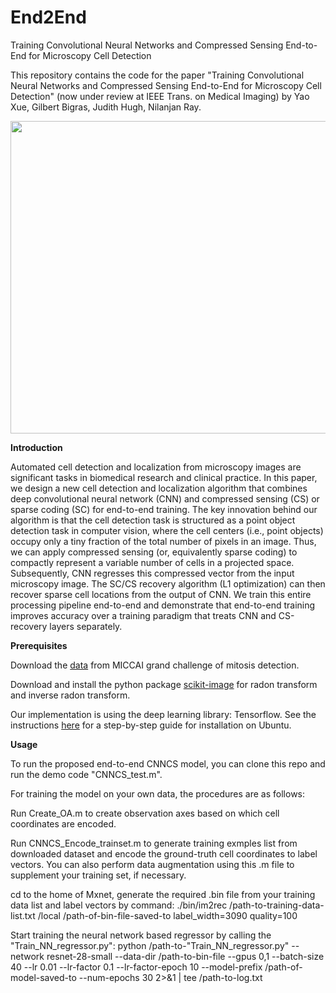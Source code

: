 # End2End

Training Convolutional Neural Networks and Compressed Sensing End-to-End for Microscopy Cell Detection

This repository contains the code for the paper "Training Convolutional Neural Networks and Compressed Sensing End-to-End for Microscopy Cell Detection" (now under review at IEEE Trans. on Medical Imaging) by Yao Xue, Gilbert Bigras, Judith Hugh, Nilanjan Ray.

<img src="https://github.com/yaoxuexa/End2End/blob/master/sample.jpg" width = "800" height = "500" div align=center>

**Introduction**

Automated cell detection and localization from microscopy images are significant tasks in biomedical research and clinical practice. In this paper, we design a new cell detection and localization algorithm that combines deep convolutional neural network (CNN) and compressed sensing (CS) or sparse coding (SC) for end-to-end training. The key innovation behind our algorithm is that the cell detection task is structured as a point object detection task in computer vision, where the cell centers (i.e., point objects) occupy only a tiny fraction of the total number of pixels in an image. Thus, we can apply compressed sensing (or, equivalently sparse coding) to compactly represent a variable number of cells in a projected space. Subsequently, CNN regresses this compressed vector from the input microscopy image. The SC/CS recovery algorithm (L1 optimization) can then recover sparse cell locations from the output of CNN. We train this entire processing pipeline end-to-end and demonstrate that end-to-end training improves accuracy over a training paradigm that treats CNN and CS-recovery layers separately.

**Prerequisites**

Download the [data](http://tupac.tue-image.nl/node/3) from MICCAI grand challenge of mitosis detection.

Download and install the python package [scikit-image](https://scikit-image.org/) for radon transform and inverse radon transform.

Our implementation is using the deep learning library: Tensorflow. See the instructions [here](https://www.tensorflow.org/install/) for a step-by-step guide for installation on Ubuntu.

**Usage**

To run the proposed end-to-end CNNCS model, you can clone this repo and run the demo code "CNNCS_test.m".

For training the model on your own data, the procedures are as follows:

Run Create_OA.m to create observation axes based on which cell coordinates are encoded.

Run CNNCS_Encode_trainset.m to generate training exmples list from downloaded dataset and encode the ground-truth cell coordinates to label vectors. You can also perform data augmentation using this .m file to supplement your training set, if necessary.

cd to the home of Mxnet, generate the required .bin file from your training data list and label vectors by command: ./bin/im2rec /path-to-training-data-list.txt /local /path-of-bin-file-saved-to label_width=3090 quality=100

Start training the neural network based regressor by calling the "Train_NN_regressor.py": python /path-to-"Train_NN_regressor.py" --network resnet-28-small --data-dir /path-to-bin-file --gpus 0,1 --batch-size 40 --lr 0.01 --lr-factor 0.1 --lr-factor-epoch 10 --model-prefix /path-of-model-saved-to --num-epochs 30 2>&1 | tee /path-to-log.txt
